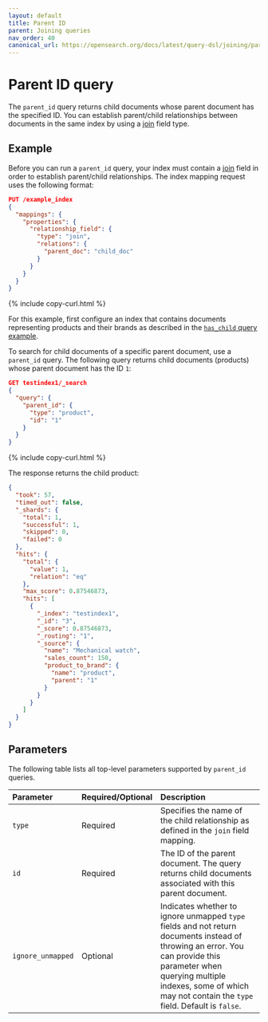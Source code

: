 ```yaml
---
layout: default
title: Parent ID
parent: Joining queries
nav_order: 40
canonical_url: https://opensearch.org/docs/latest/query-dsl/joining/parent-id/
---
```


# Parent ID query

The `parent_id` query returns child documents whose parent document has the specified ID. You can establish parent/child relationships between documents in the same index by using a [join]({{site.url}}{{site.baseurl}}/field-types/supported-field-types/join/) field type.

## Example

Before you can run a `parent_id` query, your index must contain a [join]({{site.url}}{{site.baseurl}}/field-types/supported-field-types/join/) field in order to establish parent/child relationships. The index mapping request uses the following format:

```json
PUT /example_index
{
  "mappings": {
    "properties": {
      "relationship_field": {
        "type": "join",
        "relations": {
          "parent_doc": "child_doc"
        }
      }
    }
  }
}
```
{% include copy-curl.html %} 

For this example, first configure an index that contains documents representing products and their brands as described in the [`has_child` query example]({{site.url}}{{site.baseurl}}/query-dsl/joining/has-child/). 

To search for child documents of a specific parent document, use a `parent_id` query. The following query returns child documents (products) whose parent document has the ID `1`:

```json
GET testindex1/_search
{
  "query": {
    "parent_id": {
      "type": "product",
      "id": "1"
    }
  }
}
```
{% include copy-curl.html %}

The response returns the child product:

```json
{
  "took": 57,
  "timed_out": false,
  "_shards": {
    "total": 1,
    "successful": 1,
    "skipped": 0,
    "failed": 0
  },
  "hits": {
    "total": {
      "value": 1,
      "relation": "eq"
    },
    "max_score": 0.87546873,
    "hits": [
      {
        "_index": "testindex1",
        "_id": "3",
        "_score": 0.87546873,
        "_routing": "1",
        "_source": {
          "name": "Mechanical watch",
          "sales_count": 150,
          "product_to_brand": {
            "name": "product",
            "parent": "1"
          }
        }
      }
    ]
  }
}
```

## Parameters

The following table lists all top-level parameters supported by `parent_id` queries.

| Parameter  | Required/Optional | Description  |
|:---|:---|:---|
| `type` | Required | Specifies the name of the child relationship as defined in the `join` field mapping. |
| `id` | Required | The ID of the parent document. The query returns child documents associated with this parent document. |
| `ignore_unmapped` | Optional | Indicates whether to ignore unmapped `type` fields and not return documents instead of throwing an error. You can provide this parameter when querying multiple indexes, some of which may not contain the `type` field. Default is `false`. |
